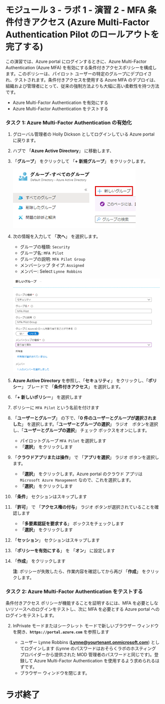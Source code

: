 # モジュール 3 - ラボ 1 - 演習 2 -  MFA 条件付きアクセス (Azure Multi-Factor Authentication Pilot のロールアウトを完了する)


この演習では、Azure portal にログインするときに、Azure Multi-Factor Authentication (Azure MFA) を有効にする条件付きアクセスポリシーを構成します。このポリシーは、パイロット ユーザーの特定のグループにデプロイされ、テストされます。条件付きアクセスを使用する Azure MFA のデプロイは、組織および管理者にとって、従来の強制方法よりも大幅に高い柔軟性を持つ方法です。

- Azure Multi-Factor Authentication を有効にする
- Azure Multi-Factor Authentication をテストする


### タスク 1: Azure Multi-Factor Authentication の有効化

1.  グローバル管理者の Holly Dickson としてログインしている Azure portal に戻ります。

1.  ハブで 「**Azure Active Directory**」 に移動します、

1.  「**グループ**」 をクリックして 「**+ 新規グループ**」 をクリックします。

     ![スクリーンショット](../Media/cb9c5324-cbb6-476e-9c7d-1920de301d40.png)

1.  次の情報を入力して 「**次へ**」 を選択します。

      * グループの種類: `Security`
      * グループ名: `MFA Pilot`
      * グループの説明: `MFA Pilot Group`
      * メンバーシップ タイプ: `Assigned`
      * メンバー: Select `Lynne Robbins`
  
  
      ![スクリーンショット](../Media/5457b62d-dc78-4043-bd72-3d7901bbcd71.png)
  
2.  **Azure Active Directory** を参照し、「**セキュリティ**」 をクリックし、「**ポリシー**」 ブレードで 「**条件付きアクセス**」 を選択します。


3.  「**+ 新しいポリシー**」 を選択します


4.  ポリシーに `MFA Pilot` という名前を付けます
5.  「**ユーザーとグループ**」 の下で、「**0 件のユーザーとグループが選択されました**」 を選択します。「**ユーザーとグループの選択**」 ラジオ　ボタンを選択し、「**ユーザーとグループの選択**」 チェック ボックスをオンにします。
    * パイロットグループ `MFA Pilot` を選択します
    * 「**選択**」 をクリックします

6.  「**クラウドアプリまたは操作**」 で 「**アプリを選択**」 ラジオ ボタンを選択します。
    * 「**選択**」 をクリックします。Azure portal のクラウド アプリは `Microsoft Azure Management` なので、これを選択します。
    * 「**選択**」 をクリックします

7.  「**条件**」 セクションはスキップします
8.  「**許可**」 で 「**アクセス権の付与**」 ラジオ ボタンが選択されていることを確認します
    * 「**多要素認証を要求する**」 ボックスをチェックします
    * 「**選択**」 をクリックします

9.  「**セッション**」 セクションはスキップします
10. 「**ポリシーを有効にする**」 を 「**オン**」 に設定します
11. 「**作成**」 をクリックします

    **注**: ポリシーが失敗したら、作業内容を確認してから再び 「**作成**」 をクリックします。 

### タスク 2: Azure Multi-Factor Authentication をテストする


条件付きアクセス ポリシーが機能することを証明するには、MFA を必要としないリソースへのログインをテストし、次に MFA を必要とする Azure portal へのログインをテストします。


2.  InPrivate モードまたはシークレット モードで新しいブラウザー ウィンドウを開き、**`https://portal.azure.com`** を参照します

       * ユーザー Lynne Robbins (**Lynne@yourtenant.onmicrosoft.com**) としてログインします (Lynne のパスワードはおそらくラボのホスティング プロバイダーから提供された MOD 管理者のパスワードと同じです)。登録して Azure Multi-Factor Authentication を使用するよう求められるはずです。
       * ブラウザー ウィンドウを閉じます。



# ラボ終了
